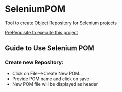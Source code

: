 # SeleniumPOM
Tool to create Object Repository for Selenium projects

[PreRequisite to execute this project](./PreRequisite.md)

## Guide to Use Selenium POM

### Create new Repository:
* Click on File-->Create New POM..
* Provide POM name and click on save
* New POM file will be displayed as header

